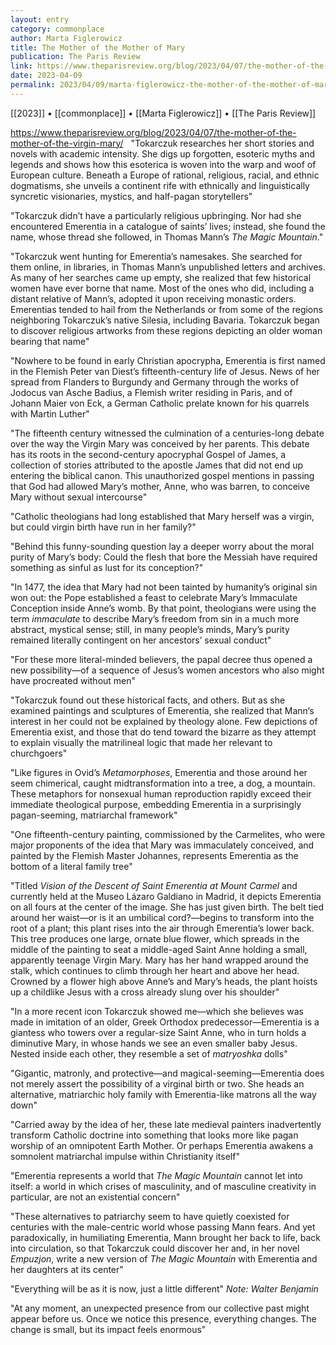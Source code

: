 ```yaml
---
layout: entry
category: commonplace
author: Marta Figlerowicz
title: The Mother of the Mother of Mary
publication: The Paris Review
link: https://www.theparisreview.org/blog/2023/04/07/the-mother-of-the-mother-of-the-virgin-mary/
date: 2023-04-09
permalink: 2023/04/09/marta-figlerowicz-the-mother-of-the-mother-of-mary
---
```


[[2023]] • [[commonplace]] • [[Marta Figlerowicz]] • [[The Paris Review]]

https://www.theparisreview.org/blog/2023/04/07/the-mother-of-the-mother-of-the-virgin-mary/
 
"Tokarczuk researches her short stories and novels with academic intensity. She digs up forgotten, esoteric myths and legends and shows how this esoterica is woven into the warp and woof of European culture. Beneath a Europe of rational, religious, racial, and ethnic dogmatisms, she unveils a continent rife with ethnically and linguistically syncretic visionaries, mystics, and half-pagan storytellers"

"Tokarczuk didn’t have a particularly religious upbringing. Nor had she encountered Emerentia in a catalogue of saints’ lives; instead, she found the name, whose thread she followed, in Thomas Mann’s *The Magic Mountain*."

"Tokarczuk went hunting for Emerentia’s namesakes. She searched for them online, in libraries, in Thomas Mann’s unpublished letters and archives. As many of her searches came up empty, she realized that few historical women have ever borne that name. Most of the ones who did, including a distant relative of Mann’s, adopted it upon receiving monastic orders. Emerentias tended to hail from the Netherlands or from some of the regions neighboring Tokarczuk’s native Silesia, including Bavaria. Tokarczuk began to discover religious artworks from these regions depicting an older woman bearing that name"

"Nowhere to be found in early Christian apocrypha, Emerentia is first named in the Flemish Peter van Diest’s fifteenth-century life of Jesus. News of her spread from Flanders to Burgundy and Germany through the works of Jodocus van Asche Badius, a Flemish writer residing in Paris, and of Johann Maier von Eck, a German Catholic prelate known for his quarrels with Martin Luther"

"The fifteenth century witnessed the culmination of a centuries-long debate over the way the Virgin Mary was conceived by her parents. This debate has its roots in the second-century apocryphal Gospel of James, a collection of stories attributed to the apostle James that did not end up entering the biblical canon. This unauthorized gospel mentions in passing that God had allowed Mary’s mother, Anne, who was barren, to conceive Mary without sexual intercourse"

"Catholic theologians had long established that Mary herself was a virgin, but could virgin birth have run in her family?"

"Behind this funny-sounding question lay a deeper worry about the moral purity of Mary’s body: Could the flesh that bore the Messiah have required something as sinful as lust for its conception?"

"In 1477, the idea that Mary had not been tainted by humanity’s original sin won out: the Pope established a feast to celebrate Mary’s Immaculate Conception inside Anne’s womb. By that point, theologians were using the term *immaculate* to describe Mary’s freedom from sin in a much more abstract, mystical sense; still, in many people’s minds, Mary’s purity remained literally contingent on her ancestors’ sexual conduct"

"For these more literal-minded believers, the papal decree thus opened a new possibility—of a sequence of Jesus’s women ancestors who also might have procreated without men"

"Tokarczuk found out these historical facts, and others. But as she examined paintings and sculptures of Emerentia, she realized that Mann’s interest in her could not be explained by theology alone. Few depictions of Emerentia exist, and those that do tend toward the bizarre as they attempt to explain visually the matrilineal logic that made her relevant to churchgoers"

"Like figures in Ovid’s *Metamorphoses*, Emerentia and those around her seem chimerical, caught midtransformation into a tree, a dog, a mountain. These metaphors for nonsexual human reproduction rapidly exceed their immediate theological purpose, embedding Emerentia in a surprisingly pagan-seeming, matriarchal framework"

"One fifteenth-century painting, commissioned by the Carmelites, who were major proponents of the idea that Mary was immaculately conceived, and painted by the Flemish Master Johannes, represents Emerentia as the bottom of a literal family tree"

"Titled *Vision of the Descent of Saint Emerentia at Mount Carmel* and currently held at the Museo Lázaro Galdiano in Madrid, it depicts Emerentia on all fours at the center of the image. She has just given birth. The belt tied around her waist—or is it an umbilical cord?—begins to transform into the root of a plant; this plant rises into the air through Emerentia’s lower back. This tree produces one large, ornate blue flower, which spreads in the middle of the painting to seat a middle-aged Saint Anne holding a small, apparently teenage Virgin Mary. Mary has her hand wrapped around the stalk, which continues to climb through her heart and above her head. Crowned by a flower high above Anne’s and Mary’s heads, the plant hoists up a childlike Jesus with a cross already slung over his shoulder"

"In a more recent icon Tokarczuk showed me—which she believes was made in imitation of an older, Greek Orthodox predecessor—Emerentia is a giantess who towers over a regular-size Saint Anne, who in turn holds a diminutive Mary, in whose hands we see an even smaller baby Jesus. Nested inside each other, they resemble a set of *matryoshka* dolls"

"Gigantic, matronly, and protective—and magical-seeming—Emerentia does not merely assert the possibility of a virginal birth or two. She heads an alternative, matriarchic holy family with Emerentia-like matrons all the way down"

"Carried away by the idea of her, these late medieval painters inadvertently transform Catholic doctrine into something that looks more like pagan worship of an omnipotent Earth Mother. Or perhaps Emerentia awakens a somnolent matriarchal impulse within Christianity itself"

"Emerentia represents a world that *The Magic Mountain* cannot let into itself: a world in which crises of masculinity, and of masculine creativity in particular, are not an existential concern"

"These alternatives to patriarchy seem to have quietly coexisted for centuries with the male-centric world whose passing Mann fears. And yet paradoxically, in humiliating Emerentia, Mann brought her back to life, back into circulation, so that Tokarczuk could discover her and, in her novel *Empuzjon*, write a new version of *The Magic Mountain* with Emerentia and her daughters at its center"

"Everything will be as it is now, just a little different"
*Note: Walter Benjamin*

"At any moment, an unexpected presence from our collective past might appear before us. Once we notice this presence, everything changes. The change is small, but its impact feels enormous"
